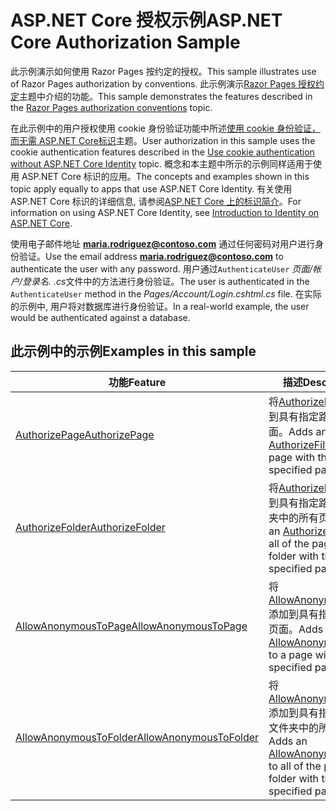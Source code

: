 # <a name="aspnet-core-authorization-sample"></a><span data-ttu-id="cca79-101">ASP.NET Core 授权示例</span><span class="sxs-lookup"><span data-stu-id="cca79-101">ASP.NET Core Authorization Sample</span></span>

<span data-ttu-id="cca79-102">此示例演示如何使用 Razor Pages 按约定的授权。</span><span class="sxs-lookup"><span data-stu-id="cca79-102">This sample illustrates use of Razor Pages authorization by conventions.</span></span> <span data-ttu-id="cca79-103">此示例演示[Razor Pages 授权约定](https://docs.microsoft.com/aspnet/core/security/authorization/razor-pages-authorization)主题中介绍的功能。</span><span class="sxs-lookup"><span data-stu-id="cca79-103">This sample demonstrates the features described in the [Razor Pages authorization conventions](https://docs.microsoft.com/aspnet/core/security/authorization/razor-pages-authorization) topic.</span></span>

<span data-ttu-id="cca79-104">在此示例中的用户授权使用 cookie 身份验证功能中所述[使用 cookie 身份验证，而无需 ASP.NET Core标识](https://docs.microsoft.com/aspnet/core/security/authentication/cookie)主题。</span><span class="sxs-lookup"><span data-stu-id="cca79-104">User authorization in this sample uses the cookie authentication features described in the [Use cookie authentication without ASP.NET Core Identity](https://docs.microsoft.com/aspnet/core/security/authentication/cookie) topic.</span></span> <span data-ttu-id="cca79-105">概念和本主题中所示的示例同样适用于使用 ASP.NET Core 标识的应用。</span><span class="sxs-lookup"><span data-stu-id="cca79-105">The concepts and examples shown in this topic apply equally to apps that use ASP.NET Core Identity.</span></span> <span data-ttu-id="cca79-106">有关使用 ASP.NET Core 标识的详细信息, 请参阅[ASP.NET Core 上的标识简介](https://docs.microsoft.com/aspnet/core/security/authentication/identity)。</span><span class="sxs-lookup"><span data-stu-id="cca79-106">For information on using ASP.NET Core Identity, see [Introduction to Identity on ASP.NET Core](https://docs.microsoft.com/aspnet/core/security/authentication/identity).</span></span>

<span data-ttu-id="cca79-107">使用电子邮件地址 **maria.rodriguez@contoso.com** 通过任何密码对用户进行身份验证。</span><span class="sxs-lookup"><span data-stu-id="cca79-107">Use the email address **maria.rodriguez@contoso.com** to authenticate the user with any password.</span></span> <span data-ttu-id="cca79-108">用户通过`AuthenticateUser` *页面/帐户/登录名. .cs*文件中的方法进行身份验证。</span><span class="sxs-lookup"><span data-stu-id="cca79-108">The user is authenticated in the `AuthenticateUser` method in the *Pages/Account/Login.cshtml.cs* file.</span></span> <span data-ttu-id="cca79-109">在实际的示例中, 用户将对数据库进行身份验证。</span><span class="sxs-lookup"><span data-stu-id="cca79-109">In a real-world example, the user would be authenticated against a database.</span></span>

## <a name="examples-in-this-sample"></a><span data-ttu-id="cca79-110">此示例中的示例</span><span class="sxs-lookup"><span data-stu-id="cca79-110">Examples in this sample</span></span>

| <span data-ttu-id="cca79-111">功能</span><span class="sxs-lookup"><span data-stu-id="cca79-111">Feature</span></span> | <span data-ttu-id="cca79-112">描述</span><span class="sxs-lookup"><span data-stu-id="cca79-112">Description</span></span> |
| --- | --- |
| [<span data-ttu-id="cca79-113">AuthorizePage</span><span class="sxs-lookup"><span data-stu-id="cca79-113">AuthorizePage</span></span>](https://docs.microsoft.com/dotnet/api/microsoft.extensions.dependencyinjection.pageconventioncollectionextensions.authorizepage) | <span data-ttu-id="cca79-114">将[AuthorizeFilter](https://docs.microsoft.com/dotnet/api/microsoft.aspnetcore.mvc.authorization.authorizefilter)添加到具有指定路径的页面。</span><span class="sxs-lookup"><span data-stu-id="cca79-114">Adds an [AuthorizeFilter](https://docs.microsoft.com/dotnet/api/microsoft.aspnetcore.mvc.authorization.authorizefilter) to the page with the specified path.</span></span> |
| [<span data-ttu-id="cca79-115">AuthorizeFolder</span><span class="sxs-lookup"><span data-stu-id="cca79-115">AuthorizeFolder</span></span>](https://docs.microsoft.com/dotnet/api/microsoft.extensions.dependencyinjection.pageconventioncollectionextensions.authorizefolder) | <span data-ttu-id="cca79-116">将[AuthorizeFilter](https://docs.microsoft.com/dotnet/api/microsoft.aspnetcore.mvc.authorization.authorizefilter)添加到具有指定路径的文件夹中的所有页。</span><span class="sxs-lookup"><span data-stu-id="cca79-116">Adds an [AuthorizeFilter](https://docs.microsoft.com/dotnet/api/microsoft.aspnetcore.mvc.authorization.authorizefilter) to all of the pages in a folder with the specified path.</span></span> |
| [<span data-ttu-id="cca79-117">AllowAnonymousToPage</span><span class="sxs-lookup"><span data-stu-id="cca79-117">AllowAnonymousToPage</span></span>](https://docs.microsoft.com/dotnet/api/microsoft.extensions.dependencyinjection.pageconventioncollectionextensions.allowanonymoustopage) | <span data-ttu-id="cca79-118">将[AllowAnonymousFilter](https://docs.microsoft.com/dotnet/api/microsoft.aspnetcore.mvc.authorization.allowanonymousfilter)添加到具有指定路径的页面。</span><span class="sxs-lookup"><span data-stu-id="cca79-118">Adds an [AllowAnonymousFilter](https://docs.microsoft.com/dotnet/api/microsoft.aspnetcore.mvc.authorization.allowanonymousfilter) to a page with the specified path.</span></span> |
| [<span data-ttu-id="cca79-119">AllowAnonymousToFolder</span><span class="sxs-lookup"><span data-stu-id="cca79-119">AllowAnonymousToFolder</span></span>](https://docs.microsoft.com/dotnet/api/microsoft.extensions.dependencyinjection.pageconventioncollectionextensions.allowanonymoustofolder) | <span data-ttu-id="cca79-120">将[AllowAnonymousFilter](https://docs.microsoft.com/dotnet/api/microsoft.aspnetcore.mvc.authorization.allowanonymousfilter)添加到具有指定路径的文件夹中的所有页。</span><span class="sxs-lookup"><span data-stu-id="cca79-120">Adds an [AllowAnonymousFilter](https://docs.microsoft.com/dotnet/api/microsoft.aspnetcore.mvc.authorization.allowanonymousfilter) to all of the pages in a folder with the specified path.</span></span> |

